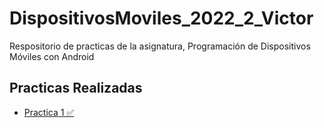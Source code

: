 # DispositivosMoviles_2022_2_Victor
Respositorio de practicas de la asignatura, Programación de Dispositivos Móviles con Android

## Practicas Realizadas 
- <a href="https://github.com/VictorDeGallegos/DispositivosMoviles_2022_2_Victor
/commit/c10084f3f3500b316b6f844db5c84ef40ef1d5e7" target="_blank">Practica 1 ✅ </a> 
